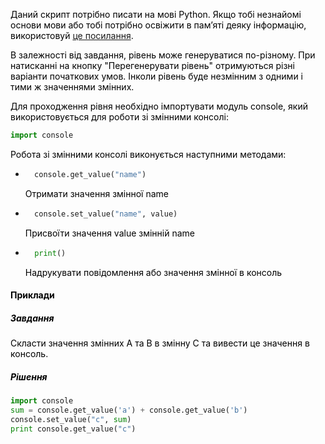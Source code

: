 <span style="color: #000;">Даний скрипт потрібно писати на мові Python. Якщо тобі незнайомі основи мови або тобі потрібно освіжити в пам’яті деяку інформацію, використовуй <a href="https://docs.python.org/3/tutorial/index.html" target="_blank" rel="nofollow">це посилання</a>.</span>

<span style="color: #000;">В залежності від завдання, рівень може генеруватися по-різному. При натисканні на кнопку "Перегенерувати рівень" отримуються різні варіанти початкових умов. Інколи рівень буде незмінним з одними і тими ж значеннями змінних.</span>

<span style="color: #000;">Для проходження рівня необхідно імпортувати модуль console, який використовується для роботи зі змінними консолі:</span>
```python
import console
```

<span style="color: #000;">Робота зі змінними консолі виконується наступними методами:</span>
* ```python
    console.get_value("name")
    ```
    <p style="color: #000;">Отримати значення змінної name</p>

* ```python
    console.set_value("name", value)
    ```
    <p style="color: #000;">Присвоїти значення value змінній name</p>

* ```python
    print()
    ```
    <p style="color: #000;">Надрукувати повідомлення або значення змінної в консоль</p>

#### <span style="color: #000;">Приклади</span> 
##### <span style="color: #000;">Завдання</span>
<p style="color: #000;">Скласти значення змінних A та B в змінну C та вивести це значення в консоль.</p>

##### <span style="color: #000;">Рішення</span>
```python
import console
sum = console.get_value('a') + console.get_value('b')
console.set_value("c", sum)
print console.get_value("c")
```